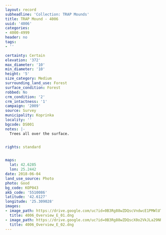 ```yaml
---
layout: record
subheadline: 'Collection: TRAP Mounds'
title: TRAP Mound - 4006
uuid: '4006'
categories:
- 4000-4999
header: no
tags:
- ''

certainty: Certain
elevation: '372'
max_diameter: '10'
min_diameter: '10'
height: '5'
size_category: Medium
surrounding_land_use: Forest
surface_condition: Forest
robbed: No
crm_condition: '2'
crm_intactness: '1'
campaign: '2009'
source: Survey
municipality: Koprinka
locality: ''
bgcode: DS001
notes: |-
  Trees all over the surface.


rights: standard


maps:
  lat: 42.6285
  lon: 25.2442
date: 2018-06-04
land_use_source: Photo
photo: Good
bg_code: КОР043
akb_code: '5510086'
latitude: '42.6127'
longitude: '25.309028'
images:
- image_path: https://drive.google.com/uc?id=0B3Rg88wZDQscVndwcE1PMWlUTFU
  title: 4006_Overview_E_01.dng
- image_path: https://drive.google.com/uc?id=0B3Rg88wZDQscX0o2VkJLa29NRXc
  title: 4006_Overview_E_02.dng
---
```

